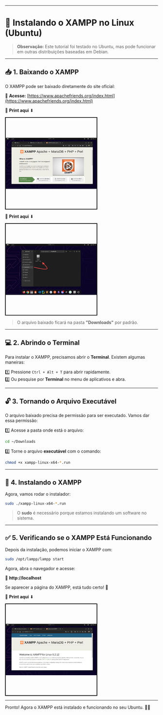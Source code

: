 
---

# 🐧 Instalando o XAMPP no Linux (Ubuntu)  

> **Observação:** Este tutorial foi testado no Ubuntu, mas pode funcionar em outras distribuições baseadas em Debian.


---

## 📥 1. Baixando o XAMPP  
O XAMPP pode ser baixado diretamente do site oficial:  

🔗 **Acesse:** [https://www.apachefriends.org/index.html](https://www.apachefriends.org/index.html)  

📸 **Print aqui** ⬇  

<div style="width: 300px; height: 300px; border: 2px solid #000; display: flex; justify-content: center; align-items: center;">
    <img src="https://github.com/Emersonpinho/ComoBaixarXamppNoLinux/blob/main/img/Captura%20de%20tela%20de%202025-02-04%2015-04-04.png" alt="Descrição da imagem" style="max-width: 100%; max-height: 100%;">
</div> 

📸 **Print aqui** ⬇  

<div style="width: 300px; height: 300px; border: 2px solid #000; display: flex; justify-content: center; align-items: center;">
    <img src="https://github.com/Emersonpinho/ComoBaixarXamppNoLinux/blob/main/img/WhatsApp%20Image%202025-02-04%20at%203.13.03%20PM.jpeg" alt="Descrição da imagem" style="max-width: 100%; max-height: 100%;">
</div>

> O arquivo baixado ficará na pasta **"Downloads"** por padrão. 

---

## 💻 2. Abrindo o Terminal  
Para instalar o XAMPP, precisamos abrir o **Terminal**. Existem algumas maneiras:  

1️⃣ Pressione `Ctrl + Alt + T` para abrir rapidamente.  
2️⃣ Ou pesquise por **Terminal** no menu de aplicativos e abra.  


---

## 🔓 3. Tornando o Arquivo Executável  
O arquivo baixado precisa de permissão para ser executado. Vamos dar essa permissão:  

1️⃣ Acesse a pasta onde está o arquivo:  
```bash
cd ~/Downloads
```  
2️⃣ Torne o arquivo **executável** com o comando:  
```bash
chmod +x xampp-linux-x64-*.run
```   

---

## 🚀 4. Instalando o XAMPP  
Agora, vamos rodar o instalador:  

```bash
sudo ./xampp-linux-x64-*.run
```  

> O **sudo** é necessário porque estamos instalando um software no sistema.  


---

## ✅ 5. Verificando se o XAMPP Está Funcionando  
Depois da instalação, podemos iniciar o XAMPP com:  

```bash
sudo /opt/lampp/lampp start
```  

Agora, abra o navegador e acesse:  

🔗 **http://localhost**  

Se aparecer a página do XAMPP, está tudo certo! 🎉  

📸 **Print aqui** ⬇  
<div style="width: 300px; height: 300px; border: 2px solid #000; display: flex; justify-content: center; align-items: center;">
    <img src="https://github.com/Emersonpinho/ComoBaixarXamppNoLinux/blob/main/img/Captura%20de%20tela%20de%202025-02-04%2015-18-47.png" alt="Descrição da imagem" style="max-width: 100%; max-height: 100%;">
</div>

---

Pronto! Agora o XAMPP está instalado e funcionando no seu Ubuntu. 🚀🔥

